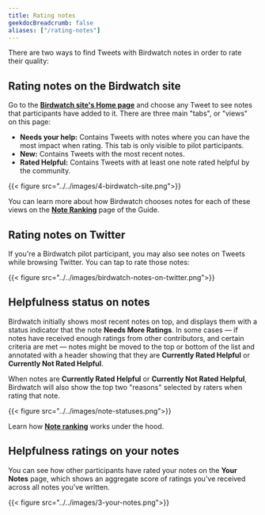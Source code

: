 ```yaml
---
title: Rating notes
geekdocBreadcrumb: false
aliases: ["/rating-notes"]
---
```


There are two ways to find Tweets with Birdwatch notes in order to rate their quality:

## Rating notes on the Birdwatch site

Go to the [**Birdwatch site's Home page**](https://birdwatch.twitter.com) and choose any Tweet to see notes that participants have added to it. There are three main "tabs", or "views" on this page:

- **Needs your help:** Contains Tweets with notes where you can have the most impact when rating. This tab is only visible to pilot participants.
- **New:** Contains Tweets with the most recent notes.
- **Rated Helpful:** Contains Tweets with at least one note rated helpful by the community.

{{< figure src="../../images/4-birdwatch-site.png">}}

You can learn more about how Birdwatch chooses notes for each of these views on the [**Note Ranking**](../../note-ranking) page of the Guide.

## Rating notes on Twitter

If you're a Birdwatch pilot participant, you may also see notes on Tweets while browsing Twitter. You can tap to rate those notes:

{{< figure src="../../images/birdwatch-notes-on-twitter.png">}}

## Helpfulness status on notes

Birdwatch initially shows most recent notes on top, and displays them with a status indicator that the note **Needs More Ratings**. In some cases — if notes have received enough ratings from other contributors, and certain criteria are met — notes might be moved to the top or bottom of the list and annotated with a header showing that they are **Currently Rated Helpful** or **Currently Not Rated Helpful**.

When notes are **Currently Rated Helpful** or **Currently Not Rated Helpful**, Birdwatch will also show the top two "reasons" selected by raters when rating that note.

{{< figure src="../../images/note-statuses.png">}}

Learn how [**Note ranking**](../../note-ranking) works under the hood.

## Helpfulness ratings on your notes

You can see how other participants have rated your notes on the **Your Notes** page, which shows an aggregate score of ratings you've received across all notes you’ve written.

{{< figure src="../../images/3-your-notes.png">}}
